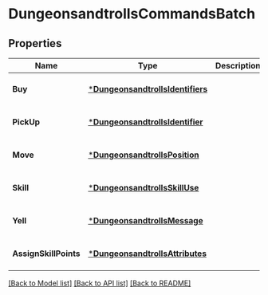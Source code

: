 # DungeonsandtrollsCommandsBatch

## Properties
Name | Type | Description | Notes
------------ | ------------- | ------------- | -------------
**Buy** | [***DungeonsandtrollsIdentifiers**](dungeonsandtrollsIdentifiers.md) |  | [optional] [default to null]
**PickUp** | [***DungeonsandtrollsIdentifier**](dungeonsandtrollsIdentifier.md) |  | [optional] [default to null]
**Move** | [***DungeonsandtrollsPosition**](dungeonsandtrollsPosition.md) |  | [optional] [default to null]
**Skill** | [***DungeonsandtrollsSkillUse**](dungeonsandtrollsSkillUse.md) |  | [optional] [default to null]
**Yell** | [***DungeonsandtrollsMessage**](dungeonsandtrollsMessage.md) |  | [optional] [default to null]
**AssignSkillPoints** | [***DungeonsandtrollsAttributes**](dungeonsandtrollsAttributes.md) |  | [optional] [default to null]

[[Back to Model list]](../README.md#documentation-for-models) [[Back to API list]](../README.md#documentation-for-api-endpoints) [[Back to README]](../README.md)

